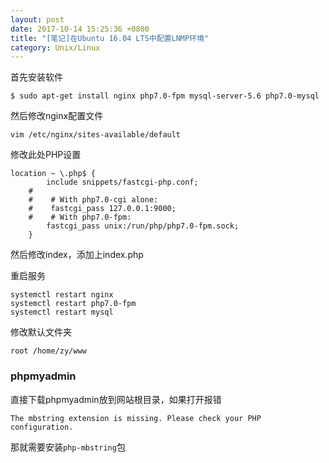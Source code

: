```yaml
---
layout: post
date: 2017-10-14 15:25:36 +0800
title: "[笔记]在Ubuntu 16.04 LTS中配置LNMP环境"
category: Unix/Linux
---
```


首先安装软件

```
$ sudo apt-get install nginx php7.0-fpm mysql-server-5.6 php7.0-mysql
```

然后修改nginx配置文件

```
vim /etc/nginx/sites-available/default
```

修改此处PHP设置
```
location ~ \.php$ {
        include snippets/fastcgi-php.conf;
    #
    #    # With php7.0-cgi alone:
    #    fastcgi_pass 127.0.0.1:9000;
    #    # With php7.0-fpm:
        fastcgi_pass unix:/run/php/php7.0-fpm.sock;
    }
```

然后修改index，添加上index.php

重启服务
```
systemctl restart nginx
systemctl restart php7.0-fpm
systemctl restart mysql
```

修改默认文件夹

```
root /home/zy/www
```

### phpmyadmin

直接下载phpmyadmin放到网站根目录，如果打开报错

```
The mbstring extension is missing. Please check your PHP configuration.

```

那就需要安装`php-mbstring`包
